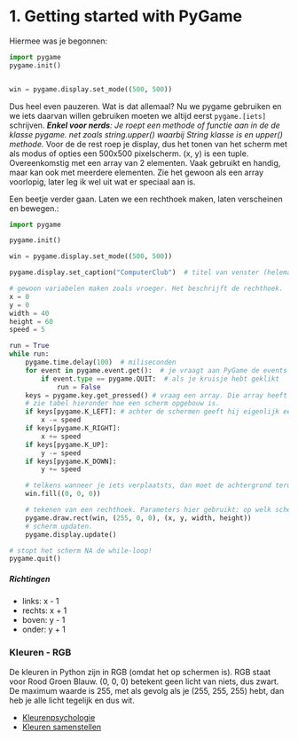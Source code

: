 # 1. Getting started with PyGame

Hiermee was je begonnen:
```python
import pygame
pygame.init()


win = pygame.display.set_mode((500, 500))
```
Dus heel even pauzeren. Wat is dat allemaal? Nu we pygame gebruiken en we iets daarvan willen gebruiken moeten we altijd eerst `pygame.[iets]` schrijven.
*__Enkel voor nerds__: Je roept een methode of functie aan in de de klasse pygame. net zoals string.upper() waarbij String klasse is en upper() methode.*
Voor de de rest roep je display, dus het tonen van het scherm met als modus of opties een 500x500 pixelscherm. (x, y) is een tuple. Overeenkomstig met een array van 2 elementen. Vaak gebruikt en handig, maar kan ook met meerdere elementen. Zie het gewoon als een array voorlopig, later leg ik wel uit wat er speciaal aan is.

Een beetje verder gaan. Laten we een rechthoek maken, laten verscheinen en bewegen.:
```python
import pygame

pygame.init()

win = pygame.display.set_mode((500, 500))

pygame.display.set_caption("ComputerClub")  # titel van venster (helemaal vanboven)

# gewoon variabelen maken zoals vroeger. Het beschrijft de rechthoek.
x = 0
y = 0
width = 40
height = 60
speed = 5

run = True
while run:
    pygame.time.delay(100)  # miliseconden
    for event in pygame.event.get():  # je vraagt aan PyGame de events (zoals klik, keybordpress etc) en je vraagt die. Dat geeft een array terug, dus die overlopen we.
        if event.type == pygame.QUIT:  # als je kruisje hebt geklikt
            run = False
    keys = pygame.key.get_pressed() # vraag een array. Die array heeft als inhoud True en False.
    # zie tabel hieronder hoe een scherm opgebouw is.
    if keys[pygame.K_LEFT]: # achter de schermen geeft hij eigenlijk een index weer, maar om het voor ons makkelijker te houden is het gewoon deze "index" pygame.K_LEFT
        x -= speed
    if keys[pygame.K_RIGHT]:
        x += speed
    if keys[pygame.K_UP]:
        y -= speed
    if keys[pygame.K_DOWN]:
        y += speed

    # telkens wanneer je iets verplaatsts, dan moet de achtergrond terug egaal gemaakt worden. 
    win.fill((0, 0, 0))

    # tekenen van een rechthoek. Parameters hier gebruikt: op welk scherm? Kleur (tuple)? Afmetingen (in tuple)
    pygame.draw.rect(win, (255, 0, 0), (x, y, width, height))
    # scherm updaten.
    pygame.display.update()

# stopt het scherm NA de while-loop!
pygame.quit()
``` 

##### Richtingen
- links: x - 1
- rechts: x + 1
- boven: y - 1
- onder: y + 1

### Kleuren - RGB
De kleuren in Python zijn in RGB (omdat het op schermen is). RGB staat voor Rood Groen Blauw. (0, 0, 0) betekent geen licht van niets, dus zwart. De maximum waarde is 255, met als gevolg als je (255, 255, 255) hebt, dan heb je alle licht tegelijk en dus wit.
- [Kleurenpsychologie](https://www.w3schools.com/colors/colors_psychology.asp)
- [Kleuren samenstellen](https://color.adobe.com/create)




